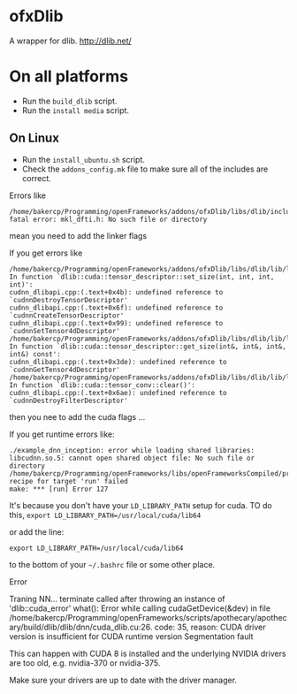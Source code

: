 # ofxDlib
A wrapper for dlib.  http://dlib.net/


# On all platforms

- Run the `build_dlib` script.
- Run the `install media` script.


## On Linux
- Run the `install_ubuntu.sh` script.
- Check the `addons_config.mk` file to make sure all of the includes are correct.

Errors like

```
/home/bakercp/Programming/openFrameworks/addons/ofxDlib/libs/dlib/include/dlib/dnn/../matrix/matrix_fft.h:12:22: fatal error: mkl_dfti.h: No such file or directory
```

mean you need to add the linker flags

If you get errors like

```
/home/bakercp/Programming/openFrameworks/addons/ofxDlib/libs/dlib/lib/linux64/libdlib.a(cudnn_dlibapi.cpp.o): In function `dlib::cuda::tensor_descriptor::set_size(int, int, int, int)':
cudnn_dlibapi.cpp:(.text+0x4b): undefined reference to `cudnnDestroyTensorDescriptor'
cudnn_dlibapi.cpp:(.text+0x6f): undefined reference to `cudnnCreateTensorDescriptor'
cudnn_dlibapi.cpp:(.text+0x99): undefined reference to `cudnnSetTensor4dDescriptor'
/home/bakercp/Programming/openFrameworks/addons/ofxDlib/libs/dlib/lib/linux64/libdlib.a(cudnn_dlibapi.cpp.o): In function `dlib::cuda::tensor_descriptor::get_size(int&, int&, int&, int&) const':
cudnn_dlibapi.cpp:(.text+0x3de): undefined reference to `cudnnGetTensor4dDescriptor'
/home/bakercp/Programming/openFrameworks/addons/ofxDlib/libs/dlib/lib/linux64/libdlib.a(cudnn_dlibapi.cpp.o): In function `dlib::cuda::tensor_conv::clear()':
cudnn_dlibapi.cpp:(.text+0x6ae): undefined reference to `cudnnDestroyFilterDescriptor'

```

then you nee to add the cuda flags ...

If you get runtime errors like:

```
./example_dnn_inception: error while loading shared libraries: libcudnn.so.5: cannot open shared object file: No such file or directory
/home/bakercp/Programming/openFrameworks/libs/openFrameworksCompiled/project/makefileCommon/compile.project.mk:190: recipe for target 'run' failed
make: *** [run] Error 127
```

It's because you don't have your `LD_LIBRARY_PATH` setup for cuda.  TO do this, `export LD_LIBRARY_PATH=/usr/local/cuda/lib64`


or add the line:

```
export LD_LIBRARY_PATH=/usr/local/cuda/lib64
```

to the bottom of your `~/.bashrc` file or some other place.


Error

Traning NN...
terminate called after throwing an instance of 'dlib::cuda_error'
  what():  Error while calling cudaGetDevice(&dev) in file /home/bakercp/Programming/openFrameworks/scripts/apothecary/apothecary/build/dlib/dlib/dnn/cuda_dlib.cu:26. code: 35, reason: CUDA driver version is insufficient for CUDA runtime version
Segmentation fault


This can happen with CUDA 8 is installed and the underlying NVIDIA drivers are too old, e.g. nvidia-370 or nvidia-375.

Make sure your drivers are up to date with the driver manager.




